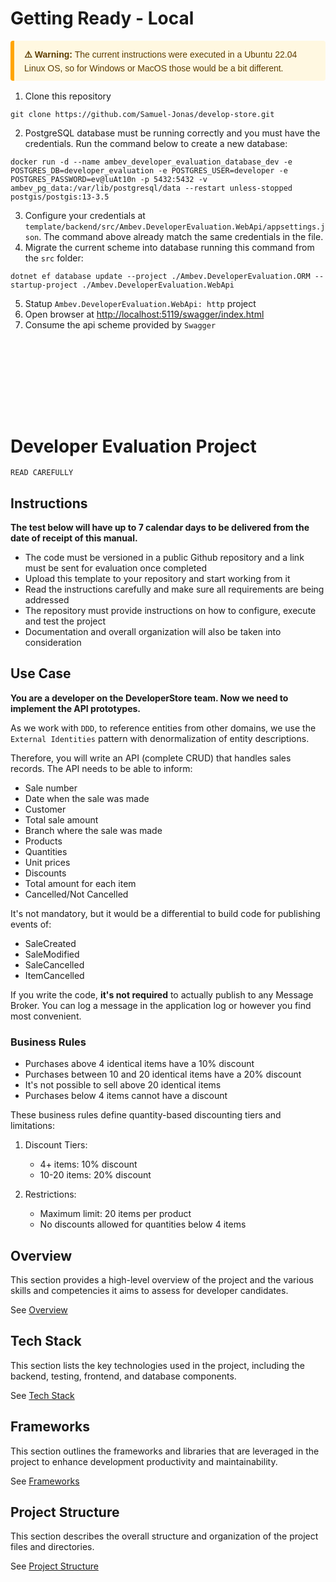 # Getting Ready - Local

<div style="
  border-left: 6px solid #ffa500;
  background-color: #fff8e1;
  padding: 12px 16px;
  margin: 16px 0;
  border-radius: 4px;
  color: #5c3d00;
  font-family: sans-serif;
">
  <strong>⚠️ Warning:</strong> The current instructions were executed in a Ubuntu 22.04 Linux OS, so for Windows or MacOS those would be a bit different.
</div>

1. Clone this repository 
```shell
git clone https://github.com/Samuel-Jonas/develop-store.git
```
2. PostgreSQL database must be running correctly and you must have the credentials. Run the command below to create a new database:
```shell
docker run -d --name ambev_developer_evaluation_database_dev -e POSTGRES_DB=developer_evaluation -e POSTGRES_USER=developer -e POSTGRES_PASSWORD=ev@luAt10n -p 5432:5432 -v ambev_pg_data:/var/lib/postgresql/data --restart unless-stopped postgis/postgis:13-3.5
```
3. Configure your credentials at `template/backend/src/Ambev.DeveloperEvaluation.WebApi/appsettings.json`. The command above already match the same credentials in the file.
4. Migrate the current scheme into database running this command from the `src` folder:
```shell
dotnet ef database update --project ./Ambev.DeveloperEvaluation.ORM --startup-project ./Ambev.DeveloperEvaluation.WebApi
```
5. Statup `Ambev.DeveloperEvaluation.WebApi: http` project
6. Open browser at [http://localhost:5119/swagger/index.html](http://localhost:5119/swagger/index.html)
7. Consume the api scheme provided by `Swagger`


<br></br>
<br></br>
---

# Developer Evaluation Project

`READ CAREFULLY`

## Instructions
**The test below will have up to 7 calendar days to be delivered from the date of receipt of this manual.**

- The code must be versioned in a public Github repository and a link must be sent for evaluation once completed
- Upload this template to your repository and start working from it
- Read the instructions carefully and make sure all requirements are being addressed
- The repository must provide instructions on how to configure, execute and test the project
- Documentation and overall organization will also be taken into consideration

## Use Case
**You are a developer on the DeveloperStore team. Now we need to implement the API prototypes.**

As we work with `DDD`, to reference entities from other domains, we use the `External Identities` pattern with denormalization of entity descriptions.

Therefore, you will write an API (complete CRUD) that handles sales records. The API needs to be able to inform:

* Sale number
* Date when the sale was made
* Customer
* Total sale amount
* Branch where the sale was made
* Products
* Quantities
* Unit prices
* Discounts
* Total amount for each item
* Cancelled/Not Cancelled

It's not mandatory, but it would be a differential to build code for publishing events of:
* SaleCreated
* SaleModified
* SaleCancelled
* ItemCancelled

If you write the code, **it's not required** to actually publish to any Message Broker. You can log a message in the application log or however you find most convenient.

### Business Rules

* Purchases above 4 identical items have a 10% discount
* Purchases between 10 and 20 identical items have a 20% discount
* It's not possible to sell above 20 identical items
* Purchases below 4 items cannot have a discount

These business rules define quantity-based discounting tiers and limitations:

1. Discount Tiers:
   - 4+ items: 10% discount
   - 10-20 items: 20% discount

2. Restrictions:
   - Maximum limit: 20 items per product
   - No discounts allowed for quantities below 4 items

## Overview
This section provides a high-level overview of the project and the various skills and competencies it aims to assess for developer candidates. 

See [Overview](/.doc/overview.md)

## Tech Stack
This section lists the key technologies used in the project, including the backend, testing, frontend, and database components. 

See [Tech Stack](/.doc/tech-stack.md)

## Frameworks
This section outlines the frameworks and libraries that are leveraged in the project to enhance development productivity and maintainability. 

See [Frameworks](/.doc/frameworks.md)

<!-- 
## API Structure
This section includes links to the detailed documentation for the different API resources:
- [API General](./docs/general-api.md)
- [Products API](/.doc/products-api.md)
- [Carts API](/.doc/carts-api.md)
- [Users API](/.doc/users-api.md)
- [Auth API](/.doc/auth-api.md)
-->

## Project Structure
This section describes the overall structure and organization of the project files and directories. 

See [Project Structure](/.doc/project-structure.md)